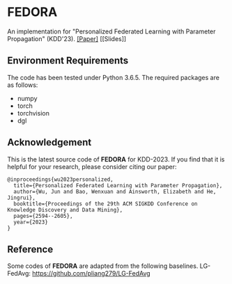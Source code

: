# FEDORA
An implementation for "Personalized Federated Learning with Parameter Propagation" (KDD'23). [[Paper]](https://dl.acm.org/doi/abs/10.1145/3580305.3599464?casa_token=iNEG1gXvM9MAAAAA:hEVl21M1Vlh3ZJVTg-iaJZnUcx3RsVX_OmZ4oVPQ3nSZ1TVyQMWtnYT7glRgaIGGQY3bG93-lpnL) [[Slides]]

## Environment Requirements
The code has been tested under Python 3.6.5. The required packages are as follows:
* numpy
* torch
* torchvision
* dgl

## Acknowledgement
This is the latest source code of **FEDORA** for KDD-2023. If you find that it is helpful for your research, please consider citing our paper:

```
@inproceedings{wu2023personalized,
  title={Personalized Federated Learning with Parameter Propagation},
  author={Wu, Jun and Bao, Wenxuan and Ainsworth, Elizabeth and He, Jingrui},
  booktitle={Proceedings of the 29th ACM SIGKDD Conference on Knowledge Discovery and Data Mining},
  pages={2594--2605},
  year={2023}
}
```

## Reference
Some codes of **FEDORA** are adapted from the following baselines.
LG-FedAvg: https://github.com/pliang279/LG-FedAvg
